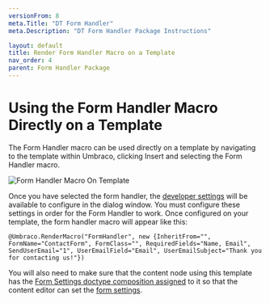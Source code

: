 ```yaml
---
versionFrom: 8
meta.Title: "DT Form Handler"
meta.Description: "DT Form Handler Package Instructions"

layout: default
title: Render Form Handler Macro on a Template
nav_order: 4
parent: Form Handler Package
---
```


# Using the Form Handler Macro Directly on a Template

The Form Handler macro can be used directly on a template by navigating to the template within Umbraco, clicking Insert and selecting the Form Handler macro. 

![Form Handler Macro On Template](images/v8/form-handler-macro-template.gif)

Once you have selected the form handler, the [developer settings](/Form-Handler/How-It-Works.html#developer-settings-explained) will be available to configure in the dialog window. You must configure these settings in order for the Form Handler to work. Once configured on your template, the form handler macro will appear like this:

`@Umbraco.RenderMacro("FormHandler", new {InheritFrom="", FormName="ContactForm", FormClass="", RequiredFields="Name, Email", SendUserEmail="1", UserEmailField="Email", UserEmailSubject="Thank you for contacting us!"})`

You will also need to make sure that the content node using this template has the [Form Settings doctype composition assigned](/Form-Handler/Doctype-Composition.html#applying-the-form-settings-doctype-composition) to it so that the content editor can set the [form settings](/Form-Handler/How-It-Works.html#form-settings-explained).